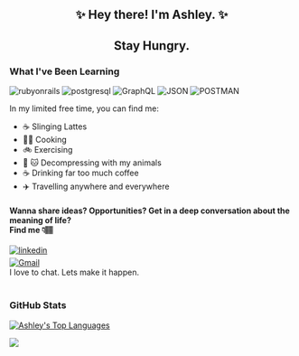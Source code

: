 <div align="center">
  
## ✨ Hey there! I'm Ashley. ✨ 

  
## Stay Hungry.    
</div>
<h3> What I've Been Learning </h3>

![rubyonrails](https://img.shields.io/badge/rubyonrails-000000?style=for-the-badge&logo=rubyonrails&logoColor=red)
![postgresql](https://img.shields.io/badge/postgresql-000000?style=for-the-badge&logo=postgresql&logoColor=light-blue)
![GraphQL](https://img.shields.io/badge/GraphQL-000000?style=for-the-badge&logo=GraphQL&logoColor=pink)
![JSON](https://img.shields.io/badge/JSON-100000?style=for-the-badge&logo=JSON&logoColor=477DC3&labelColor=000000&color=000000)
![POSTMAN](https://img.shields.io/badge/POSTMAN-100000?style=for-the-badge&logo=Postman&logoColor=ef5b25&labelColor=000000&color=000000)







In my limited free time, you can find me:
<br>
- ☕ Slinging Lattes
- 👩‍🍳 Cooking
- 🚲 Exercising
- 🐶 🐱 Decompressing with my animals
- ☕️ Drinking far too much coffee
- ✈️ Travelling anywhere and everywhere


<h4>Wanna share ideas? Opportunities? Get in a deep conversation about the meaning of life? 
<br>
Find me 👇🏽 </h4>

<a href="https://linkedin.com/in/ashuhleyt" target="_blank">
 <img src=https://img.shields.io/badge/linkedin-%231E77B5.svg?&style=for-the-badge&logo=linkedin&logoColor=white alt=linkedin style="margin-bottom: 5px;" />
</a>
<br>
<a href='mailto:ashuhleyt@gmail.com'><img alt='Gmail' src='https://img.shields.io/badge/Email_Me-100000?style=for-the-badge&logo=Gmail&logoColor=f2a60c&labelColor=08851b&color=c71610'/>
</a>
<br>
I love to chat. Lets make it happen. 
<br> 

<br>
<h3>GitHub Stats</h3>

[![Ashley's Top Languages](https://github-readme-stats.vercel.app/api/top-langs/?username=ashuhleyt)](https://github.com/anuraghazra/github-readme-stats)

![](https://github-readme-stats.vercel.app/api?username=ashuhleyt&show_icons=true&hide_border=true)
<!---
ashuhleyt/ashuhleyt is a ✨ special ✨ repository because its `README.md` (this file) appears on your GitHub profile.
You can click the Preview link to take a look at your changes.
--->
